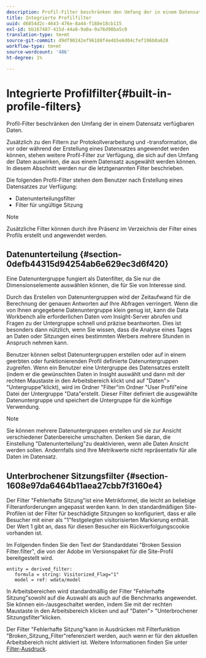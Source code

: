 ```yaml
---
description: Profil-Filter beschränken den Umfang der in einem Datensatz verfügbaren Daten.
title: Integrierte Profilfilter
uuid: d6854d2c-4643-476e-8a44-f188e18cb115
exl-id: bb167487-415d-44a8-9a0a-9a76d90ba5c0
translation-type: tm+mt
source-git-commit: d9df90242ef96188f4e4b5e6d04cfef196b0a628
workflow-type: tm+mt
source-wordcount: '486'
ht-degree: 1%

---
```


# Integrierte Profilfilter{#built-in-profile-filters}

Profil-Filter beschränken den Umfang der in einem Datensatz verfügbaren Daten.

Zusätzlich zu den Filtern zur Protokollverarbeitung und -transformation, die vor oder während der Erstellung eines Datensatzes angewendet werden können, stehen weitere Profil-Filter zur Verfügung, die sich auf den Umfang der Daten auswirken, die aus einem Datensatz ausgewählt werden können. In diesem Abschnitt werden nur die letztgenannten Filter beschrieben.

Die folgenden Profil-Filter stehen dem Benutzer nach Erstellung eines Datensatzes zur Verfügung:

* Datenunterteilungsfilter
* Filter für ungültige Sitzung

>[!NOTE]
>
>Zusätzliche Filter können durch ihre Präsenz im Verzeichnis der Filter eines Profils erstellt und angewendet werden.

## Datenunterteilung {#section-0defb44315d94254ab6e629ec3d6f420}

Eine Datenuntergruppe fungiert als Datenfilter, da Sie nur die Dimensionselemente auswählen können, die für Sie von Interesse sind.

Durch das Erstellen von Datenuntergruppen wird der Zeitaufwand für die Berechnung der genauen Antworten auf Ihre Abfragen verringert. Wenn die von Ihnen angegebene Datenuntergruppe klein genug ist, kann die Data Workbench alle erforderlichen Daten vom Insight-Server abrufen und Fragen zu der Untergruppe schnell und präzise beantworten. Dies ist besonders dann nützlich, wenn Sie wissen, dass die Analyse eines Tages an Daten oder Sitzungen eines bestimmten Werbers mehrere Stunden in Anspruch nehmen kann.

Benutzer können selbst Datenuntergruppen erstellen oder auf in einem geerbten oder funktionierenden Profil definierte Datenuntergruppen zugreifen. Wenn ein Benutzer eine Untergruppe des Datensatzes erstellt (indem er die gewünschten Daten in Insight auswählt und dann mit der rechten Maustaste in den Arbeitsbereich klickt und auf &quot;Daten&quot;> &quot;Untergruppe&quot;klickt), wird im Ordner &quot;Filter&quot;im Ordner &quot;User Profil&quot;eine Datei der Untergruppe &quot;Data&quot;erstellt. Dieser Filter definiert die ausgewählte Datenuntergruppe und speichert die Untergruppe für die künftige Verwendung.

>[!NOTE]
>
>Sie können mehrere Datenuntergruppen erstellen und sie zur Ansicht verschiedener Datenbereiche umschalten. Denken Sie daran, die Einstellung &quot;Datenunterteilung&quot;zu deaktivieren, wenn alle Daten Ansicht werden sollen. Andernfalls sind Ihre Metrikwerte nicht repräsentativ für alle Daten im Datensatz.

## Unterbrochener Sitzungsfilter {#section-1608e97da6464b11aea27cbb7f3160e4}

Der Filter &quot;Fehlerhafte Sitzung&quot;ist eine Metrikformel, die leicht an beliebige Filteranforderungen angepasst werden kann. In den standardmäßigen Site-Profilen ist der Filter für beschädigte Sitzungen so konfiguriert, dass er alle Besucher mit einer als &quot;1&quot;festgelegten visitorisierten Markierung enthält. Der Wert 1 gibt an, dass für diesen Besucher ein Rückverfolgungscookie vorhanden ist.

Im Folgenden finden Sie den Text der Standarddatei &quot;Broken Session Filter.filter&quot;, die von der Adobe im Versionspaket für die Site-Profil bereitgestellt wird.

```
entity = derived_filter:
   formula = string: Visitorized_Flag="1"
   model = ref: wdata/model
```

In Arbeitsbereichen wird standardmäßig der Filter &quot;Fehlerhafte Sitzung&quot;sowohl auf die Auswahl als auch auf die Benchmarks angewendet. Sie können ein-/ausgeschaltet werden, indem Sie mit der rechten Maustaste in den Arbeitsbereich klicken und auf &quot;Daten&quot;> &quot;Unterbrochener Sitzungsfilter&quot;klicken.

Der Filter &quot;Fehlerhafte Sitzung&quot;kann in Ausdrücken mit Filterfunktion &quot;Broken_Sitzung_Filter&quot;referenziert werden, auch wenn er für den aktuellen Arbeitsbereich nicht aktiviert ist. Weitere Informationen finden Sie unter [Filter-Ausdruck](https://docs.adobe.com/content/help/en/data-workbench/using/client/t-open-ins.html#Syntax_for_Identifiers).
